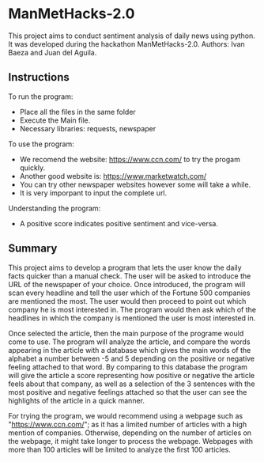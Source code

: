 # ManMetHacks-2.0
This project aims to conduct sentiment analysis of daily news using python. It was developed during the hackathon ManMetHacks-2.0.
Authors: Ivan Baeza and Juan del Aguila.

Instructions
------------------------------
To run the program:
- Place all the files in the same folder
- Execute the Main file.
- Necessary libraries: requests, newspaper

To use the program:
- We recomend the website: https://www.ccn.com/ to try the progam quickly.
- Another good website is: https://www.marketwatch.com/
- You can try other newspaper websites however some will take a while.
- It is very imporpant to input the complete url.

Understanding the program:
- A positive score indicates positive sentiment and vice-versa.

Summary
---------------------------------
This project aims to develop a program that lets the user know the daily facts quicker than a manual check. The user will be asked to introduce the URL of the newspaper of your choice. Once introduced, the program will scan every headline and tell the user which of the Fortune 500 companies are mentioned the most. The user would then proceed to point out which company he is most interested in. The program would then ask which of the headlines in which the company is mentioned the user is most interested in.

Once selected the article, then the main purpose of the programe would come to use. The program will analyze the article, and compare the words appearing in the article with a database which gives the main words of the alphabet a number between -5 and 5 depending on the positive or negative feeling attached to that word. By comparing to this database the program will give the article a score representing how positive or negative the article feels about that company, as well as a selection of the 3 sentences with the most positive and negative feelings attached so that the user can see the highlights of the article in a quick manner.

For trying the program, we would recommend using a webpage such as "https://www.ccn.com/"; as it has a limited number of articles with a high mention of companies. Otherwise, depending on the number of articles on the webpage, it might take longer to process the webpage. Webpages with more than 100 articles will be limited to analyze the first 100 articles.

